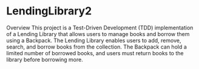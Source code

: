 # LendingLibrary2

Overview
This project is a Test-Driven Development (TDD) implementation of a Lending Library that allows users to manage books and borrow them using a Backpack. The Lending Library enables users to add, remove, search, and borrow books from the collection. The Backpack can hold a limited number of borrowed books, and users must return books to the library before borrowing more.
